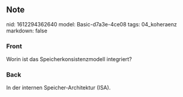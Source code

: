 ## Note
nid: 1612294362640
model: Basic-d7a3e-4ce08
tags: 04_koheraenz
markdown: false

### Front
Worin ist das Speicherkonsistenzmodell integriert?

### Back
In der internen Speicher-Architektur (ISA).
